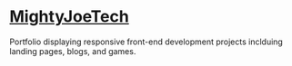 # [MightyJoeTech](https://www.mightyjoetech.com/)

Portfolio displaying responsive front-end development projects inclduing landing pages, blogs, and games.
